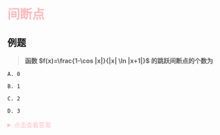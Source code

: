 # <div style='color: #ffbbbb'>间断点

## 例题
<div style='color: #1177bb'>

> **函数 $f(x)=\frac{1-\cos |x|}{|x| \ln |x+1|}$ 的跳跃间断点的个数为**

</div>

    A. 0

    B. 1

    C. 2

    D. 3 



<details>
<summary style='color: pink'>点击查看答案</summary>

<h2>C</h2>

1. 先找间断点，即函数中无定义的点

* 包含$\ln |x+1|$ 与分式。

2. $\ln |x+1|$, 在 $x=-1$ 处无定义。

2. $|x| \ln |x+1|=0$ $\rightrightarrows$ $x=0, x=-2$. 综上 $x=0,-1,-2$ 是 $f(x)$ 的间断点。
判断间断点的类型。
1. 考虑 $x=0$.
由于绝对值, 分别讨论左极限和右极限。

</details>